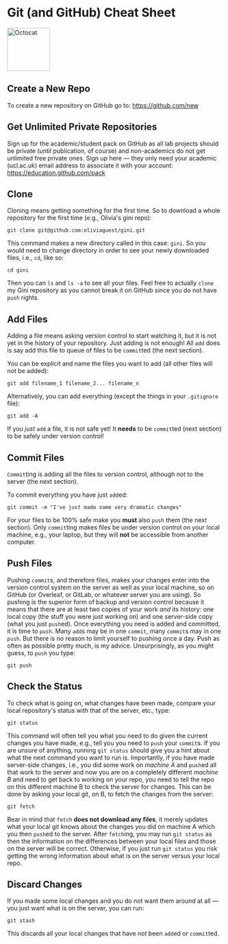 # Git (and GitHub) Cheat Sheet
<img src="https://octodex.github.com/images/femalecodertocat.png" alt="Octocat" style="width:100px;"/>

## Create a New Repo
To create a new repository on GitHub go to: https://github.com/new

## Get Unlimited Private Repositories
Sign up for the academic/student pack on GitHub as all lab projects should be private (until publication, of course) and non-academics do not get unlimited free private ones.
Sign up here — they only need your academic (ucl.ac.uk) email address to associate it with your account: https://education.github.com/pack

## Clone
Cloning means getting something for the first time.
So to download a whole repository for the first time (e.g., Olivia's gini repo): 
```
git clone git@github.com:oliviaguest/gini.git
```
This command makes a new directory called in this case: ```gini```.
So you would need to change directory in order to see your newly downloaded files, i.e., ```cd```, like so:
```
cd gini
```
Then you can ```ls``` and ```ls -a``` to see all your files.
Feel free to actually ```clone``` my Gini repository as you cannot break it on GitHub since you do not have ```push``` rights. 

## Add Files
Adding a file means asking version control to start watching it, but it is not yet in the history of your repository.
Just adding is not enough! All ```add``` does is say add this file to queue of files to be ```commit```ted (the next section).

You can be explicit and name the files you want to add (all other files will not be added):
```
git add filename_1 filename_2... filename_n
```
Alternatively, you can add everything (except the things in your ```.gitignore``` file):
```
git add -A
```
If you *just* ```add``` a file, it is not safe yet!
It **needs** to be ```commit```ted (next section) to be safely under version control!

## Commit Files
```Commit```ting is adding all the files to version control, although *not* to the server (the next section).

To commit everything you have just ```add```ed:
```
git commit -m "I've just made some very dramatic changes"
```
For your files to be 100% safe make you **must** also ```push``` them (the next section).
Only ```commit```ting makes files be under version control on your local machine, e.g., your laptop, but they will **not** be accessible from another computer.

## Push Files
Pushing ```commit```s, and therefore files, makes your changes enter into the version control system on the server as well as your local machine, so on GitHub (or Overleaf, or GitLab, or whatever server you are using).
So pushing is the superior form of backup and version control because it means that there are at least two copies of your work *and* its history: one local copy (the stuff you were just working on) and one server-side copy (what you just ```push```ed).
Once everything you need is added and committed, it is time to ```push```.
Many ```add```s may be in one ```commit```, many ```commit```s may in one ```push```.
But there is no reason to limit yourself to pushing once a day.
Push as often as possible pretty much, is my advice.
Unsurprisingly, as you might guess, to ```push``` you type:
```
git push
```

## Check the Status
To check what is going on, what changes have been made, compare your local repository's status with that of the server, etc., type:
```
git status
```
This command will often tell you what you need to do given the current changes you have made, e.g., tell you you need to ```push``` your ```commit```s.
If you are unsure of anything, running ```git status``` should give you a hint about what the next command you want to run is.
Importantly, if you have made server-side changes, i.e., you did some work on *machine A* and ```push```ed all that work to the server and now you are on a completely different *machine B* and need to get back to working on your repo, you need to tell the repo on this different machine B to check the server for changes.
This can be done by asking your local git, on B, to fetch the changes from the server:
```
git fetch
```
 Bear in mind that ```fetch``` **does not download any files**, it merely updates what your local git knows about the changes you did on machine A which you then ```push```ed to the server.
After ```fetch```ing, you may run ```git status``` as then the information on the differences between your local files and those on the server will be correct.
Otherwise, if you just run ```git status``` you risk getting the wrong information about what is on the server versus your local repo.

## Discard Changes
If you made some local changes and you do not want them around at all — you just want what is on the server, you can run:
```
git stash
```
This discards all your local changes that have *not* been ```add```ed or ```commit```ted. 
